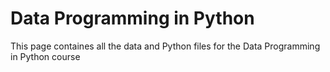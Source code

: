 # Data Programming in Python

This page containes all the data and Python files for the Data Programming in Python course